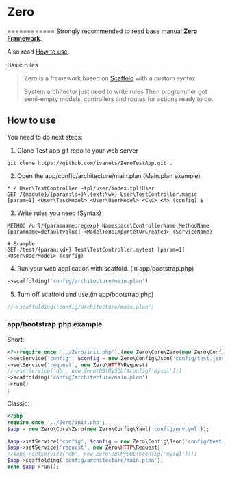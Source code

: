 # Zero
============
Strongly recommended to read base manual **[Zero Framework](http://zero.phpcode.in.ua/)**.

Also read [How to use](#how-to-use).


Basic rules
> Zero is a framework based on [Scaffold](http://en.wikipedia.org/wiki/Scaffold_(programming))
> with a custom syntax.
>
> System architector just need to write rules
> Then programmer got semi-empty models, controllers and routes for actions ready to go.


How to use
------------

You need to do next steps:

  1. Clone Test app git repo to your web server
~~~
git clone https://github.com/ivanets/ZeroTestApp.git .
~~~

  2. Open the app/config/architecture/main.plan (Main.plan example)
~~~
* / User\TestController ~tpl/user/index.tpl!User
GET /{module}/{param:\d+}\.{ext:\w+} User\TestController.magic [param=1] <User\TestModel> <User\UserModel> <C\C> <A> (config) $
~~~

  3. Write rules you need (Syntax)
~~~
METHOD /url/{paramname:regexp} Namespace\ControllerName.MethodName [paramname=defaultvalue] <ModelToBeImportetOrCreated> (ServiceName)

# Example
GET /test/{param:\d+} Test\TestController.mytest [param=1] <User\UserModel> (config)
~~~

  4. Run your web application with scaffold. (in app/bootstrap.php)
~~~php
->scaffolding('config/architecture/main.plan')
~~~

  5. Turn off scaffold and use.(in app/bootstrap.php)
~~~php
//->scaffolding('config/architecture/main.plan')
~~~


### app/bootstrap.php example ###
Short:
~~~php
<?=(require_once '../Zero/init.php').(new Zero\Core\Zero(new Zero\Config\Yaml('config/env.yml')))
->setService('config', $config = new Zero\Config\Json('config/test.json'))
->setService('request', new Zero\HTTP\Request)
//->setService('db', new Zero\DB\MySQL($config['mysql']))
->scaffolding('config/architecture/main.plan')
->run()
;
~~~
Classic:
~~~php
<?php
require_once '../Zero/init.php';
$app = new Zero\Core\Zero(new Zero\Config\Yaml('config/env.yml'));

$app->setService('config', $config = new Zero\Config\Json('config/test.json'));
$app->setService('request', new Zero\HTTP\Request);
//$app->setService('db', new Zero\DB\MySQL($config['mysql']));
$app->scaffolding('config/architecture/main.plan');
echo $app->run();
~~~
